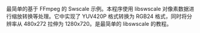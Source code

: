 最简单的基于 FFmpeg 的 Swscale 示例。本程序使用 libswscale 对像素数据进行缩放转换等处理。它中实现了 YUV420P 格式转换为 RGB24 格式，同时将分辨率从 480x272 拉伸为 1280x720。是最简单的 libswscale 的教程。
